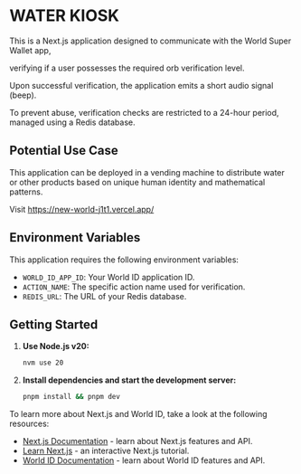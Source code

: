 # WATER KIOSK

This is a Next.js application designed to communicate with the World Super Wallet app,

verifying if a user possesses the required orb verification level.

Upon successful verification, the application emits a short audio signal (beep).

To prevent abuse, verification checks are restricted to a 24-hour period, managed using a Redis database.

## Potential Use Case

This application can be deployed in a vending machine to distribute water or other products
 based on unique human identity and mathematical patterns.

Visit https://new-world-j1t1.vercel.app/

## Environment Variables

This application requires the following environment variables:

-   `WORLD_ID_APP_ID`: Your World ID application ID.
-   `ACTION_NAME`: The specific action name used for verification.
-   `REDIS_URL`: The URL of your Redis database.

## Getting Started

1.  **Use Node.js v20:**

    ```bash
    nvm use 20
    ```

2.  **Install dependencies and start the development server:**

    ```bash
    pnpm install && pnpm dev
    ```



To learn more about Next.js and World ID, take a look at the following resources:

-   [Next.js Documentation](https://nextjs.org/docs) - learn about Next.js features and API.
-   [Learn Next.js](https://nextjs.org/learn) - an interactive Next.js tutorial.
-   [World ID Documentation](https://docs.worldcoin.org/) - learn about World ID features and API.


